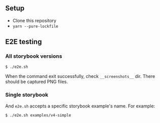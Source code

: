## Setup

* Clone this repository
* `yarn --pure-lockfile`

## E2E testing

### All storybook versions

```sh
$ ./e2e.sh
```

When the command exit successfully, check `__screenshots__` dir. There should be captured PNG files.

### Single storybook

And `e2e.sh` accepts a specific storybook example's name. For example:

```sh
$ ./e2e.sh examples/v4-simple
```
